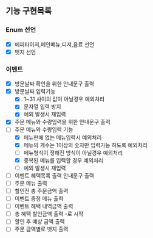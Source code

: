 ## 기능 구현목록

### Enum 선언

- [x] 에피타이저,메인메뉴,디저,음료 선언
- [x] 뱃지 선언

### 이벤트 

- [x] 방문날짜 확인을 위한 안내문구 출력
- [x] 방문날짜 입력기능
  - [x] 1~31 사이의 값이 아닐경우 예외처리
  - [x] 문자열 입력 방지
  - [x] 예외 발생시 재입력
- [x] 주문 메뉴와 수량입력을 위한 안내문구 출력
- [ ] 주문 메뉴와 수량입력 기능
  - [x] 메뉴판에 없는 메뉴입력시 예외처리
  - [x] 메뉴의 개수는 1이상의 숫자만 입력가능 하도록 예외처리
  - [ ] 메뉴형식이 정해진 방식이 아닐경우 예외처리
  - [x] 중복된 메뉴를 입력할 경우 예외처리
  - [ ] 예외 발생시 재입력
- [ ] 이벤트 혜택목록 출력 안내문구 출력
- [ ] 주문 메뉴 출력
- [ ] 할인전 총 주문금액 출력
- [ ] 이벤트 증정 메뉴 출력
- [ ] 이벤트 헤택 내역금액 출력
- [ ] 총 혜택 할인금액 출력 -로 시작
- [ ] 할인 후 예상 금액 출력
- [ ] 주문 금액별로 뱃지 출력
